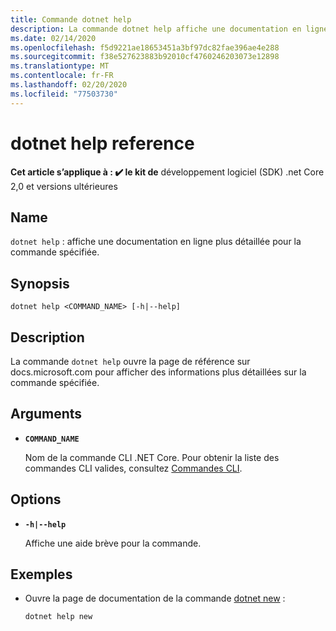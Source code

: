 ```yaml
---
title: Commande dotnet help
description: La commande dotnet help affiche une documentation en ligne plus détaillée pour la commande spécifiée.
ms.date: 02/14/2020
ms.openlocfilehash: f5d9221ae18653451a3bf97dc82fae396ae4e288
ms.sourcegitcommit: f38e527623883b92010cf4760246203073e12898
ms.translationtype: MT
ms.contentlocale: fr-FR
ms.lasthandoff: 02/20/2020
ms.locfileid: "77503730"
---
```

# <a name="dotnet-help-reference"></a>dotnet help reference

**Cet article s’applique à : ✔️ le kit de** développement logiciel (SDK) .net Core 2,0 et versions ultérieures

## <a name="name"></a>Name

`dotnet help` : affiche une documentation en ligne plus détaillée pour la commande spécifiée.

## <a name="synopsis"></a>Synopsis

`dotnet help <COMMAND_NAME> [-h|--help]`

## <a name="description"></a>Description

La commande `dotnet help` ouvre la page de référence sur docs.microsoft.com pour afficher des informations plus détaillées sur la commande spécifiée.

## <a name="arguments"></a>Arguments

- **`COMMAND_NAME`**

  Nom de la commande CLI .NET Core. Pour obtenir la liste des commandes CLI valides, consultez [Commandes CLI](index.md#cli-commands).

## <a name="options"></a>Options

- **`-h|--help`**

  Affiche une aide brève pour la commande.

## <a name="examples"></a>Exemples

- Ouvre la page de documentation de la commande [dotnet new](dotnet-new.md) :

  ```dotnetcli
  dotnet help new
  ```
